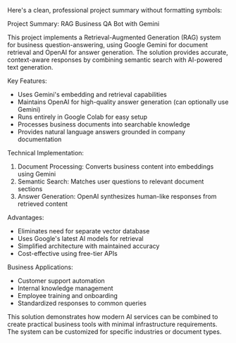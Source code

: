 Here's a clean, professional project summary without formatting symbols:

Project Summary: RAG Business QA Bot with Gemini

This project implements a Retrieval-Augmented Generation (RAG) system for business question-answering, using Google Gemini for document retrieval and OpenAI for answer generation. The solution provides accurate, context-aware responses by combining semantic search with AI-powered text generation.

Key Features:
- Uses Gemini's embedding and retrieval capabilities 
- Maintains OpenAI for high-quality answer generation (can optionally use Gemini)
- Runs entirely in Google Colab for easy setup
- Processes business documents into searchable knowledge
- Provides natural language answers grounded in company documentation

Technical Implementation:
1. Document Processing: Converts business content into embeddings using Gemini
2. Semantic Search: Matches user questions to relevant document sections
3. Answer Generation: OpenAI synthesizes human-like responses from retrieved content

Advantages:
- Eliminates need for separate vector database
- Uses Google's latest AI models for retrieval
- Simplified architecture with maintained accuracy
- Cost-effective using free-tier APIs

Business Applications:
- Customer support automation
- Internal knowledge management
- Employee training and onboarding
- Standardized responses to common queries

This solution demonstrates how modern AI services can be combined to create practical business tools with minimal infrastructure requirements. The system can be customized for specific industries or document types.


